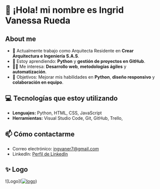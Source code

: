 # 👋 ¡Hola! mi nombre es Ingrid Vanessa Rueda

##  About me
- 🔭 Actualmente trabajo como Arquitecta Residente en **Crear Arquitectura e Ingeniería S.A.S**.
- 🌱 Estoy aprendiendo: **Python** y **gestión de proyectos en GitHub**.
- 👨‍💻 Me interesa: **Desarrollo web**, **metodologías ágiles** y **automatización**.
- 🎯 Objetivos: Mejorar mis habilidades en **Python**, **diseño responsivo** y **colaboración en equipo**.

## 💻 Tecnologías que estoy utilizando
- **Lenguajes:** Python, HTML, CSS, JavaScript
- **Herramientas:** Visual Studio Code, Git, GitHub, Trello, 


## 📫 Cómo contactarme 
- Correo electrónico: ingvaner7@gmail.com 
- LinkedIn: [Perfil de LinkedIn](https://www.linkedin.com/in/ingrid-vanessa-rueda-arteaga-3136b3286/)

## ✨ Logo
![Logo](<a href="https://ibb.co/b2F7p4V"><img src="https://i.ibb.co/2sS5Xzr/logo.jpg" alt="logo" border="0"></a>)


  
